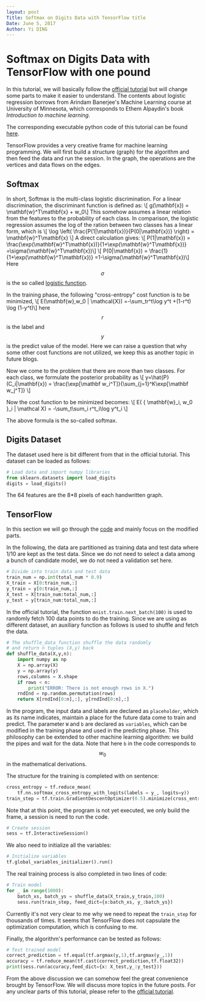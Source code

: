 ```yaml
--- 
layout: post
Title: Softmax on Digits Data with TensorFlow title
Date: June 5, 2017
Author: Yi DING
---
```


# Softmax on Digits Data with TensorFlow with one pound
In this tutorial, we will basically follow the [official tutorial](https://www.tensorflow.org/get_started/mnist/beginners) but will change some parts to make it easier to understand. The contents about logistic regression borrows from Arindam Banerjee's Machine Learning course at University of Minnesota, which corresponds to Ethem Alpaydin's book *Introduction to machine learning*.

The corresponding executable python code of this tutorial can be found [here](https://github.com/dymodi/Machine-Learning/blob/master/ForBlogSoftmaxDigitsTF.py).

TensorFlow provides a very creative frame for machine learning programming. We will first build a structure (graph) for the algorithm and then feed the data and run the session. In the graph, the operations are the vertices and data flows on the edges.

## Softmax
In short, Softmax is the multi-class logistic discrimination. For a linear discrimination, the discriminant function is defined as: 
\\[ g(\mathbf{x}) = \mathbf{w}^T\mathbf{x} + w_0\\] 
This somehow assumes a linear relation from the features to the probability of each class. In comparison, the logistic regression assumes the log of the ration between two classes has a linear form, which is
\\[ \log \left( \frac{P(1|\mathbf{x})}{P(0|\mathbf{x})} \right) = \mathbf{w}^T\mathbf{x}  \\]
A direct calculation gives:
\\[ P(1|\mathbf{x}) = \frac{\exp(\mathbf{w}^T\mathbf{x})}{1+\exp(\mathbf{w}^T\mathbf{x})} =\sigma(\mathbf{w}^T\mathbf{x})\\]
\\[ P(0|\mathbf{x}) = \frac{1}{1+\exp(\mathbf{w}^T\mathbf{x})} =1-\sigma(\mathbf{w}^T\mathbf{x})\\]
Here $$\sigma$$ is the so called [logistic function](https://en.wikipedia.org/wiki/Logistic_function).

In the training phase, the following "cross-entropy" cost function is to be minimized,
\\[ E(\mathbf{w},w_0 | \mathcal{X}) =-\sum_tr^t\log y^t +(1-r^t) \log (1-y^t)\\]
here $$r$$ is the label and $$y$$ is the predict value of the model. Here we can raise a question that why some other cost functions are not utilized, we keep this as another topic in future blogs.

Now we come to the problem that there are more than two classes. For each class, we formulate the posterior probability as
\\[ y=\hat{P}(C_i|\mathbf{x}) = \frac{\exp[\mathbf w_i^T]}{\sum_{j=1}^K\exp[\mathbf w_j^T]} \\]

Now the cost function to be minimized becomes:
\\[ E( \{ \mathbf{w}_i, w_0 \}_i | \mathcal X) = -\sum_t\sum_i r^t_i\log y^t_i \\]

The above formula is the so-called softmax.

## Digits Dataset
The dataset used here is bit different from that in the official tutorial. This dataset can be loaded as follows:
```python
# Load data and import numpy libraries
from sklearn.datasets import load_digits
digits = load_digits()
```
The 64 features are the 8*8 pixels of each handwritten graph.

## TensorFlow
In this section we will go through the [code](https://github.com/dymodi/Machine-Learning/blob/master/ForBlogSoftmaxDigitsTF.py) and mainly focus on the modified parts. 

In the following, the data are partitioned as training data and test data where 1/10 are kept as the test data. Since we do not need to select a data among a bunch of candidate model, we do not need a validation set here.
```python
# Divide into train data and test data
train_num = np.int(total_num * 0.9)
X_train = X[0:train_num,:]
y_train = y[0:train_num,:]
X_test = X[train_num:total_num,:]
y_test = y[train_num:total_num,:]
```
In the official tutorial,  the function `mnist.train.next_batch(100)` is used to randomly fetch 100 data points to do the training. Since we are using as different dataset, an auxiliary function as follows is used to shuffle and fetch the data.
```python
# The shuffle_data function shuffle the data randomly
# and return n tuples (X,y) back
def shuffle_data(X,y,n):
    import numpy as np
    X = np.array(X)
    y = np.array(y)
    rows,columns = X.shape
    if rows < n:
        print("ERROR: There is not enough rows in X.")
    rndInd = np.random.permutation(rows)
    return X[rndInd[0:n],:], y[rndInd[0:n],:]
```
In the program, the input data and labels are declared as `placeholder`, which as its name indicates, maintain a place for the future data come to train and predict. The parameter `W` and `b` are declared as `variables`, which can be modified in the training phase and used in the predicting phase. This philosophy can be extended to other machine learning algorithm: we build the pipes and wait for the data. Note that here `b` in the code corresponds to $$w_0$$ in the mathematical derivations. 

The structure for the training is completed with on sentence:
```python
cross_entropy = tf.reduce_mean(
    tf.nn.softmax_cross_entropy_with_logits(labels = y_, logits=y))
train_step = tf.train.GradientDescentOptimizer(0.5).minimize(cross_entropy)
```
Note that at this point, the program is not yet executed, we only build the frame, a session is need to run the code.
``` python
# Create session
sess = tf.InteractiveSession()
```
We also need to initialize all the variables:
```python
# Initialize variables
tf.global_variables_initializer().run()
```

The real training process is also completed in two lines of code:
``` python
# Train model
for _ in range(1000):
    batch_xs, batch_ys = shuffle_data(X_train,y_train,100)
    sess.run(train_step, feed_dict={x:batch_xs, y_:batch_ys})
```
Currently it's not very clear to me why we need to repeat the `train_step` for thousands of times. It seems that TensorFlow does not capsulate the optimization computation, which is confusing to me.

Finally, the algorithm's performance can be tested as follows:
```python
# Test trained model
correct_prediction = tf.equal(tf.argmax(y,1),tf.argmax(y_,1))
accuracy = tf.reduce_mean(tf.cast(correct_prediction,tf.float32))
print(sess.run(accuracy,feed_dict={x: X_test,y_:y_test}))
```

From the above discussion we can somehow feel the great convenience brought by TensorFlow. We will discuss more topics in the future posts.
For any unclear parts of this tutorial, please refer to the [official tutorial](https://www.tensorflow.org/get_started/mnist/beginners).